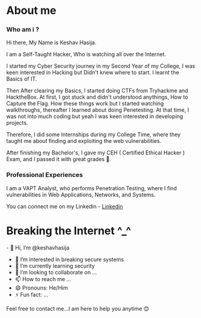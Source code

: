 <h1>About me </h1>

<h3>Who am i ?</h3>
Hi there, My Name is Keshav Hasija.


I am a Self-Taught Hacker, Who is watching all over the Internet.

I started my Cyber Security journey in my Second Year of my College, I was keen interested in Hacking but Didn't knew where to start. I learnt the Basics of IT.

Then After clearing my Basics, I started doing CTFs from Tryhackme and HacktheBox. At first, I got stuck and didn't understood anythings, How to Capture the Flag. How these things work but I started watching walkthroughs, thereafter I learned about doing Penetesting. At that time, I was not into much coding but yeah I was keen interested in developing projects.

Therefore, I did some Internships during my College Time, where they taught me about finding and exploiting the web vulnerabilities.

After finishing my Bachelor's, I gave my CEH ( Certified Ethical Hacker ) Exam, and I passed it with great grades 🎉.


<h3>Professional Experiences</h3>

I am a VAPT Analyst, who performs Penetration Testing, where I find vulnerabilities in Web Applications, Networks, and Systems.

You can connect me on my Linkedin - <a href="www.linkedin.com/in/keshavhasija" target="_blank" rel="noreferrer">Linkedin</a>

<h1>Breaking the Internet ^_^ </h1>
- 👋 Hi, I’m @keshavhasija

- 👀 I’m interested in breaking secure systems
- 🌱 I’m currently learning security  
- 💞️ I’m looking to collaborate on ...
- 📫 How to reach me ...
- 😄 Pronouns: He/Him
- ⚡ Fun fact: ...



<p>Feel free to contact me...I am here to help you anytime 😊</p>
